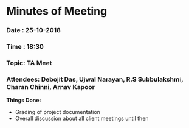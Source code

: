 # Minutes of Meeting

### Date : 25-10-2018
### Time : 18:30 
### Topic: TA Meet
### Attendees: Debojit Das, Ujwal Narayan, R.S Subbulakshmi, Charan Chinni, Arnav Kapoor

**Things Done:**
* Grading of project documentation
* Overall discussion about all client meetings until then
